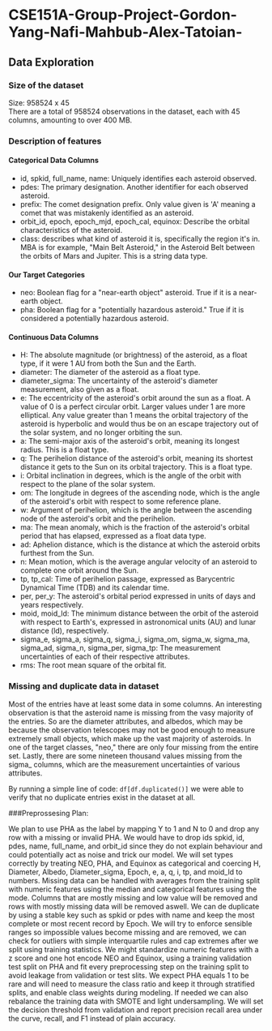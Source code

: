 # CSE151A-Group-Project-Gordon-Yang-Nafi-Mahbub-Alex-Tatoian-

## Data Exploration
### Size of the dataset
Size: 958524 x 45\
There are a total of 958524 observations in the dataset, each with 45 columns, amounting to over 400 MB.
### Description of features
#### Categorical Data Columns
- id, spkid, full_name, name: Uniquely identifies each asteroid observed.
- pdes: The primary designation. Another identifier for each observed asteroid.
- prefix: The comet designation prefix. Only value given is 'A' meaning a comet that was mistakenly identified as an asteroid.
- orbit_id, epoch, epoch_mjd, epoch_cal, equinox: Describe the orbital characteristics of the asteroid.
- class: describes what kind of asteroid it is, specifically the region it's in. MBA is for example, "Main Belt Asteroid," in the Asteroid Belt between the orbits of Mars and Jupiter. This is a string data type.
#### Our Target Categories
- neo: Boolean flag for a "near-earth object" asteroid. True if it is a near-earth object.
- pha: Boolean flag for a "potentially hazardous asteroid." True if it is considered a potentially hazardous asteroid.
#### Continuous Data Columns
- H: The absolute magnitude (or brightness) of the asteroid, as a float type, if it were 1 AU from both the Sun and the Earth.
- diameter: The diameter of the asteroid as a float type.
- diameter_sigma: The uncertainty of the asteroid's diameter measurement, also given as a float.
- e: The eccentricity of the asteroid's orbit around the sun as a float. A value of 0 is a perfect circular orbit. Larger values under 1 are more elliptical. Any value greater than 1 means the orbital trajectory of the asteroid is hyperbolic and would thus be on an escape trajectory out of the solar system, and no longer orbiting the sun.
- a: The semi-major axis of the asteroid's orbit, meaning its longest radius. This is a float type.
- q: The perihelion distance of the asteroid's orbit, meaning its shortest distance it gets to the Sun on its orbital trajectory. This is a float type.
- i: Orbital inclination in degrees, which is the angle of the orbit with respect to the plane of the solar system.
- om: The longitude in degrees of the ascending node, which is the angle of the asteroid's orbit with respect to some reference plane.
- w: Argument of perihelion, which is the angle between the ascending node of the asteroid's orbit and the perihelion.
- ma: The mean anomaly, which is the fraction of the asteroid's orbital period that has elapsed, expressed as a float data type.
- ad: Aphelion distance, which is the distance at which the asteroid orbits furthest from the Sun.
- n: Mean motion, which is the average angular velocity of an asteroid to complete one orbit around the Sun.
- tp, tp_cal: Time of perihelion passage, expressed as Barycentric Dynamical Time (TDB) and its calendar time.
- per, per_y: The asteroid's orbital period expressed in units of days and years respectively.
- moid, moid_ld: The minimum distance between the orbit of the asteroid with respect to Earth's, expressed in astronomical units (AU) and lunar distance (ld), respectively.
- sigma_e, sigma_a, sigma_q, sigma_i, sigma_om, sigma_w, sigma_ma, sigma_ad, sigma_n, sigma_per, sigma_tp: The measurement uncertainties of each of their respective attributes.
- rms: The root mean square of the orbital fit.
### Missing and duplicate data in dataset
Most of the entries have at least some data in some columns. An interesting observation is that the asteroid name is missing from the vasy majority of the entries. So are the diameter attributes, and albedos, which may be because the observation telescopes may not be good enough to measure extremely small objects, which make up the vast majority of asteroids. In one of the target classes, "neo," there are only four missing from the entire set. Lastly, there are some nineteen thousand values missing from the sigma_ columns, which are the measurement uncertainties of various attributes.

By running a simple line of code: `df[df.duplicated()]` we were able to verify that no duplicate entries exist in the dataset at all.

###Preprossesing Plan:

We plan to use PHA as the label by mapping Y to 1 and N to 0 and drop any row with a missing or invalid PHA. We would have to drop ids spkid, id, pdes, name, full_name, and orbit_id since they do not explain behaviour and could potentially act as noise and trick our model. We will set types correctly by treating NEO, PHA, and Equinox as categorical and coercing H, Diameter, Albedo, Diameter_sigma, Epoch, e, a, q, i, tp, and moid_ld to numbers. Missing data can be handled with averages from the training split with numeric features using the median and categorical features using the mode. Columns that are mostly missing and low value will be removed and rows with mostly missing data will be removed aswell.
We can de duplicate by using a stable key such as spkid or pdes with name and keep the most complete or most recent record by Epoch. We will try to enforce sensible ranges so impossible values become missing and are removed, we can check for outliers with simple interquartile rules and cap extremes after we split using training statistics.
We might standardize numeric features with a z score and one hot encode NEO and Equinox, using a training validation test split on PHA and fit every preprocessing step on the training split to avoid leakage from validation or test slits. We expect PHA equals 1 to be rare and will need to measure the class ratio and keep it through stratified splits, and enable class weights during modeling. If needed we can also rebalance the training data with SMOTE and light undersampling. We will set the decision threshold from validation and report precision recall area under the curve, recall, and F1 instead of plain accuracy.
